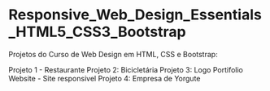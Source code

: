 # Responsive_Web_Design_Essentials_HTML5_CSS3_Bootstrap
Projetos do Curso de Web Design em HTML, CSS e Bootstrap: 

Projeto 1 - Restaurante 
Projeto 2: Bicicletária 
Projeto 3: Logo Portifolio Website - Site responsivel
Projeto 4: Empresa de Yorgute 
